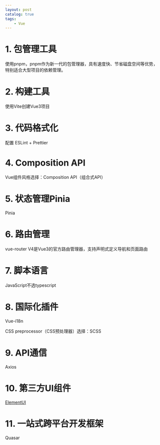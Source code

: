 ```yaml
---
layout: post   	
catalog: true 	
tags:
    - Vue
---
```

# 1. 包管理工具

使用pnpm，pnpm作为新一代的包管理器，具有速度快、节省磁盘空间等优势，特别适合大型项目的依赖管理。
# 2. 构建工具

使用Vite创建Vue3项目
# 3. 代码格式化

配置 ESLint + Prettier
# 4. Composition API

Vue组件风格选择：Composition API（组合式API）
# 5. 状态管理Pinia

Pinia
# 6. 路由管理

vue-router V4是Vue3的官方路由管理器，支持声明式定义导航和页面路由
# 7. 脚本语言

JavaScript不选typescript
# 8. 国际化插件

Vue-i18n

CSS preprocessor（CSS预处理器）选择：SCSS

# 9. API通信

Axios
# 10. 第三方UI组件

[ElementUI](https://element.eleme.cn/)
# 11. 一站式跨平台开发框架

Quasar